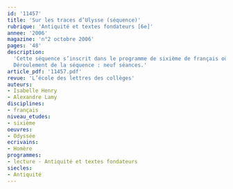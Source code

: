 ```yaml
---
id: '11457'
title: 'Sur les traces d’Ulysse (séquence)'
rubrique: 'Antiquité et textes fondateurs [6e]'
annee: '2006'
magazine: 'n°2 octobre 2006'
pages: '48'
description: 
  'Cette séquence s’inscrit dans le programme de sixième de français où l’on doit notamment construire les « référents culturels fondamentaux » et les textes fondateurs issus de l’héritage antique. Il semble préférable de la situer à la fin du premier trimestre ou au début du deuxième trimestre car elle demande d’entrer dans un texte empreint de références complexes. On peut prévoir de travailler en lien avec le professeur d’histoire puisque l’Antiquité est un élément socle du programme de cette discipline. La séquence a pour objectif principal de montrer que le détour du récit peut permettre de comprendre les comportements humains, de leur donner une explication et justifier ainsi la permanence des mythes. Il s’agit donc d’étudier la mise en récit du réel pour l’expliquer, le critiquer, le modifier. En d’autres termes, on s’interroge sur le sens des épreuves subies par le héros, ce qu’elles nous apprennent sur nous-mêmes.
  Déroulement de la séquence : neuf séances.'
article_pdf: '11457.pdf'
revue: 'L’école des lettres des collèges'
auteurs:
- Isabelle Henry
- Alexandre Lamy
disciplines:
- français
niveau_etudes:
- sixième
oeuvres:
- Odyssée
ecrivains:
- Homère
programmes:
- lecture - Antiquité et textes fondateurs
siecles:
- Antiquité
---
```

